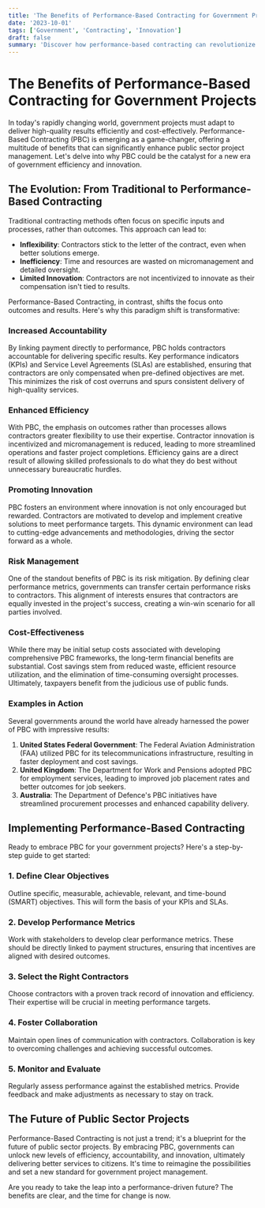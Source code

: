 ```yaml
---
title: 'The Benefits of Performance-Based Contracting for Government Projects'
date: '2023-10-01'
tags: ['Government', 'Contracting', 'Innovation']
draft: false
summary: 'Discover how performance-based contracting can revolutionize government projects, enhancing efficiency, accountability, and innovation.'
---
```


# The Benefits of Performance-Based Contracting for Government Projects

In today's rapidly changing world, government projects must adapt to deliver high-quality results efficiently and cost-effectively. Performance-Based Contracting (PBC) is emerging as a game-changer, offering a multitude of benefits that can significantly enhance public sector project management. Let's delve into why PBC could be the catalyst for a new era of government efficiency and innovation.

## The Evolution: From Traditional to Performance-Based Contracting

Traditional contracting methods often focus on specific inputs and processes, rather than outcomes. This approach can lead to:

- **Inflexibility**: Contractors stick to the letter of the contract, even when better solutions emerge.
- **Inefficiency**: Time and resources are wasted on micromanagement and detailed oversight.
- **Limited Innovation**: Contractors are not incentivized to innovate as their compensation isn't tied to results.

Performance-Based Contracting, in contrast, shifts the focus onto outcomes and results. Here's why this paradigm shift is transformative:

### Increased Accountability

By linking payment directly to performance, PBC holds contractors accountable for delivering specific results. Key performance indicators (KPIs) and Service Level Agreements (SLAs) are established, ensuring that contractors are only compensated when pre-defined objectives are met. This minimizes the risk of cost overruns and spurs consistent delivery of high-quality services.

### Enhanced Efficiency

With PBC, the emphasis on outcomes rather than processes allows contractors greater flexibility to use their expertise. Contractor innovation is incentivized and micromanagement is reduced, leading to more streamlined operations and faster project completions. Efficiency gains are a direct result of allowing skilled professionals to do what they do best without unnecessary bureaucratic hurdles.

### Promoting Innovation

PBC fosters an environment where innovation is not only encouraged but rewarded. Contractors are motivated to develop and implement creative solutions to meet performance targets. This dynamic environment can lead to cutting-edge advancements and methodologies, driving the sector forward as a whole.

### Risk Management

One of the standout benefits of PBC is its risk mitigation. By defining clear performance metrics, governments can transfer certain performance risks to contractors. This alignment of interests ensures that contractors are equally invested in the project's success, creating a win-win scenario for all parties involved.

### Cost-Effectiveness

While there may be initial setup costs associated with developing comprehensive PBC frameworks, the long-term financial benefits are substantial. Cost savings stem from reduced waste, efficient resource utilization, and the elimination of time-consuming oversight processes. Ultimately, taxpayers benefit from the judicious use of public funds.

### Examples in Action

Several governments around the world have already harnessed the power of PBC with impressive results:

1. **United States Federal Government**: The Federal Aviation Administration (FAA) utilized PBC for its telecommunications infrastructure, resulting in faster deployment and cost savings.
2. **United Kingdom**: The Department for Work and Pensions adopted PBC for employment services, leading to improved job placement rates and better outcomes for job seekers.
3. **Australia**: The Department of Defence's PBC initiatives have streamlined procurement processes and enhanced capability delivery.

## Implementing Performance-Based Contracting

Ready to embrace PBC for your government projects? Here's a step-by-step guide to get started:

### 1. Define Clear Objectives

Outline specific, measurable, achievable, relevant, and time-bound (SMART) objectives. This will form the basis of your KPIs and SLAs.

### 2. Develop Performance Metrics

Work with stakeholders to develop clear performance metrics. These should be directly linked to payment structures, ensuring that incentives are aligned with desired outcomes.

### 3. Select the Right Contractors

Choose contractors with a proven track record of innovation and efficiency. Their expertise will be crucial in meeting performance targets.

### 4. Foster Collaboration

Maintain open lines of communication with contractors. Collaboration is key to overcoming challenges and achieving successful outcomes.

### 5. Monitor and Evaluate

Regularly assess performance against the established metrics. Provide feedback and make adjustments as necessary to stay on track.

## The Future of Public Sector Projects

Performance-Based Contracting is not just a trend; it's a blueprint for the future of public sector projects. By embracing PBC, governments can unlock new levels of efficiency, accountability, and innovation, ultimately delivering better services to citizens. It's time to reimagine the possibilities and set a new standard for government project management.

Are you ready to take the leap into a performance-driven future? The benefits are clear, and the time for change is now.